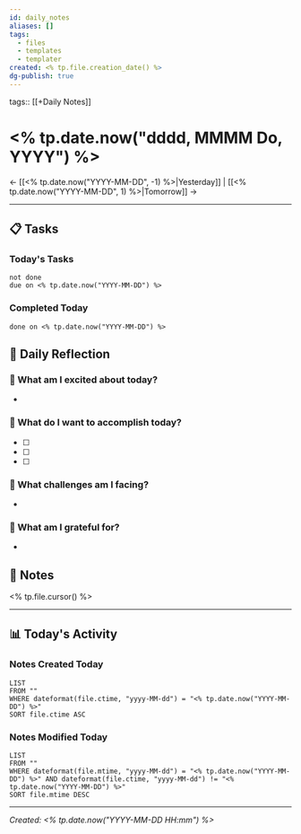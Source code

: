 ```yaml
---
id: daily_notes
aliases: []
tags:
  - files
  - templates
  - templater
created: <% tp.file.creation_date() %>
dg-publish: true
---
```

tags:: [[+Daily Notes]]

# <% tp.date.now("dddd, MMMM Do, YYYY") %>

← [[<% tp.date.now("YYYY-MM-DD", -1) %>|Yesterday]] | [[<% tp.date.now("YYYY-MM-DD", 1) %>|Tomorrow]] →

---

## 📋 Tasks

### Today's Tasks
```tasks
not done
due on <% tp.date.now("YYYY-MM-DD") %>
```

### Completed Today
```tasks
done on <% tp.date.now("YYYY-MM-DD") %>
```

## 📅 Daily Reflection

### 🙌 What am I excited about today?

- 

### 🎯 What do I want to accomplish today?

- [ ] 
- [ ] 
- [ ] 

### 🤔 What challenges am I facing?

- 

### 🌟 What am I grateful for?

- 

## 📝 Notes

<% tp.file.cursor() %>

---

## 📊 Today's Activity

### Notes Created Today
```dataview
LIST
FROM ""
WHERE dateformat(file.ctime, "yyyy-MM-dd") = "<% tp.date.now("YYYY-MM-DD") %>"
SORT file.ctime ASC
```

### Notes Modified Today
```dataview
LIST
FROM ""
WHERE dateformat(file.mtime, "yyyy-MM-dd") = "<% tp.date.now("YYYY-MM-DD") %>" AND dateformat(file.ctime, "yyyy-MM-dd") != "<% tp.date.now("YYYY-MM-DD") %>"
SORT file.mtime DESC
```

---
*Created: <% tp.date.now("YYYY-MM-DD HH:mm") %>*